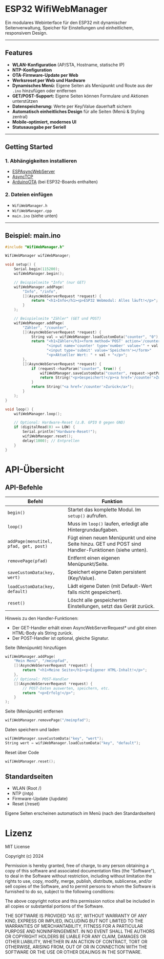 # ESP32 WifiWebManager

Ein modulares Webinterface für den ESP32 mit dynamischer Seitenverwaltung, Speicher für Einstellungen und einheitlichem, responsivem Design.

---

## Features

- **WLAN-Konfiguration** (AP/STA, Hostname, statische IP)
- **NTP-Konfiguration**
- **OTA-Firmware-Update per Web**
- **Werksreset per Web und Hardware**
- **Dynamisches Menü:** Eigene Seiten als Menüpunkt und Route aus der `.ino` hinzufügen oder entfernen
- **GET/POST-Support:** Eigene Seiten können Formulare und Aktionen unterstützen
- **Datenspeicherung:** Werte per Key/Value dauerhaft sichern
- **Automatisch einheitliches Design** für alle Seiten (Menü & Styling zentral)
- **Mobile-optimiert, modernes UI**
- **Statusausgabe per Seriell**

---

## Getting Started

### 1. Abhängigkeiten installieren

- [ESPAsyncWebServer](https://github.com/me-no-dev/ESPAsyncWebServer)
- [AsyncTCP](https://github.com/me-no-dev/AsyncTCP)
- [ArduinoOTA](https://github.com/esp8266/Arduino/tree/master/libraries/ArduinoOTA) (bei ESP32-Boards enthalten)

### 2. Dateien einfügen

- `WifiWebManager.h`
- `WifiWebManager.cpp`
- `main.ino` (siehe unten)

---

## Beispiel: main.ino

```cpp
#include "WifiWebManager.h"

WifiWebManager wifiWebManager;

void setup() {
    Serial.begin(115200);
    wifiWebManager.begin();

    // Beispielseite "Info" (nur GET)
    wifiWebManager.addPage(
        "Info", "/info",
        [](AsyncWebServerRequest *request) {
            return "<h1>Info</h1><p>ESP32 Webmodul: Alles läuft!</p>";
        }
    );

    // Beispielseite "Zähler" (GET und POST)
    wifiWebManager.addPage(
        "Zähler", "/counter",
        [](AsyncWebServerRequest *request) {
            String val = wifiWebManager.loadCustomData("counter", "0");
            return "<h1>Zähler</h1><form method='POST' action='/counter'>"
                   "<input name='counter' type='number' value='" + val + "'>"
                   "<input type='submit' value='Speichern'></form>"
                   "<p>Aktueller Wert: " + val + "</p>";
        },
        [](AsyncWebServerRequest *request) {
            if (request->hasParam("counter", true)) {
                wifiWebManager.saveCustomData("counter", request->getParam("counter", true)->value());
                return String("<p>Gespeichert!</p><a href='/counter'>Zurück</a>");
            }
            return String("<a href='/counter'>Zurück</a>");
        }
    );
}

void loop() {
    wifiWebManager.loop();

    // Optional: Hardware-Reset (z.B. GPIO 0 gegen GND)
    if (digitalRead(0) == LOW) {
        Serial.println("Hardware-Reset!");
        wifiWebManager.reset();
        delay(1000); // Entprellen
    }
}
```

# API-Übersicht

## API-Befehle

| Befehl                                   | Funktion                                                                                              |
|-------------------------------------------|-------------------------------------------------------------------------------------------------------|
| `begin()`                                | Startet das komplette Modul. Im `setup()` aufrufen.                                                   |
| `loop()`                                 | Muss im `loop()` laufen, erledigt alle Hintergrundaufgaben.                                           |
| `addPage(menutitel, pfad, get, post)`     | Fügt einen neuen Menüpunkt und eine Seite hinzu. GET und POST sind Handler-Funktionen (siehe unten).  |
| `removePage(pfad)`                        | Entfernt einen eigenen Menüpunkt/Seite.                                                               |
| `saveCustomData(key, wert)`               | Speichert eigene Daten persistent (Key/Value).                                                        |
| `loadCustomData(key, default)`            | Lädt eigene Daten (mit Default-Wert falls nicht gespeichert).                                         |
| `reset()`                                | Löscht alle gespeicherten Einstellungen, setzt das Gerät zurück.                                      |

Hinweis zu den Handler-Funktionen:

- Der GET-Handler erhält einen AsyncWebServerRequest* und gibt einen HTML-Body als String zurück.
- Der POST-Handler ist optional, gleiche Signatur.

Seite (Menüpunkt) hinzufügen

```cpp
wifiWebManager.addPage(
    "Mein Menü", "/meinpfad",
    [](AsyncWebServerRequest *request) {
        return "<h1>Meine Seite</h1><p>Eigener HTML-Inhalt!</p>";
    },
    // Optional: POST-Handler
    [](AsyncWebServerRequest *request) {
        // POST-Daten auswerten, speichern, etc.
        return "<p>Erfolg!</p>";
    }
);
```

Seite (Menüpunkt) entfernen

```cpp
wifiWebManager.removePage("/meinpfad");
```

Daten speichern und laden

```cpp
wifiWebManager.saveCustomData("key", "wert");
String wert = wifiWebManager.loadCustomData("key", "default");
```

Reset über Code

```cpp
wifiWebManager.reset();
```

## Standardseiten

- WLAN (Root /)
- NTP (/ntp)
- Firmware-Update (/update)
- Reset (/reset)

Eigene Seiten erscheinen automatisch im Menü (nach den Standardseiten)

# Lizenz

MIT License

Copyright (c) 2024

Permission is hereby granted, free of charge, to any person obtaining a copy
of this software and associated documentation files (the "Software"), to deal
in the Software without restriction, including without limitation the rights
to use, copy, modify, merge, publish, distribute, sublicense, and/or sell
copies of the Software, and to permit persons to whom the Software is
furnished to do so, subject to the following conditions:

The above copyright notice and this permission notice shall be included in all
copies or substantial portions of the Software.

THE SOFTWARE IS PROVIDED "AS IS", WITHOUT WARRANTY OF ANY KIND, EXPRESS OR
IMPLIED, INCLUDING BUT NOT LIMITED TO THE WARRANTIES OF MERCHANTABILITY,
FITNESS FOR A PARTICULAR PURPOSE AND NONINFRINGEMENT. IN NO EVENT SHALL THE
AUTHORS OR COPYRIGHT HOLDERS BE LIABLE FOR ANY CLAIM, DAMAGES OR OTHER
LIABILITY, WHETHER IN AN ACTION OF CONTRACT, TORT OR OTHERWISE, ARISING FROM,
OUT OF OR IN CONNECTION WITH THE SOFTWARE OR THE USE OR OTHER DEALINGS IN THE
SOFTWARE.

